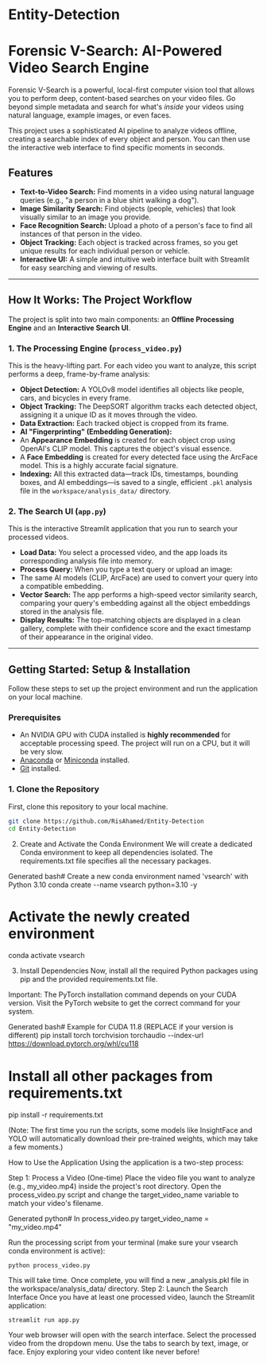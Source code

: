 # Entity-Detection
# Forensic V-Search: AI-Powered Video Search Engine

Forensic V-Search is a powerful, local-first computer vision tool that allows you to perform deep, content-based searches on your video files. Go beyond simple metadata and search for what's *inside* your videos using natural language, example images, or even faces.

This project uses a sophisticated AI pipeline to analyze videos offline, creating a searchable index of every object and person. You can then use the interactive web interface to find specific moments in seconds.

<!-- TODO: Replace with a real screenshot of your app -->

## Features

- **Text-to-Video Search:** Find moments in a video using natural language queries (e.g., "a person in a blue shirt walking a dog").
- **Image Similarity Search:** Find objects (people, vehicles) that look visually similar to an image you provide.
- **Face Recognition Search:** Upload a photo of a person's face to find all instances of that person in the video.
- **Object Tracking:** Each object is tracked across frames, so you get unique results for each individual person or vehicle.
- **Interactive UI:** A simple and intuitive web interface built with Streamlit for easy searching and viewing of results.

---

## How It Works: The Project Workflow

The project is split into two main components: an **Offline Processing Engine** and an **Interactive Search UI**.

### 1. The Processing Engine (`process_video.py`)

This is the heavy-lifting part. For each video you want to analyze, this script performs a deep, frame-by-frame analysis:
- **Object Detection:** A YOLOv8 model identifies all objects like people, cars, and bicycles in every frame.
- **Object Tracking:** The DeepSORT algorithm tracks each detected object, assigning it a unique ID as it moves through the video.
- **Data Extraction:** Each tracked object is cropped from its frame.
- **AI "Fingerprinting" (Embedding Generation):**
- An **Appearance Embedding** is created for each object crop using OpenAI's CLIP model. This captures the object's visual essence.
- A **Face Embedding** is created for every detected face using the ArcFace model. This is a highly accurate facial signature.
- **Indexing:** All this extracted data—track IDs, timestamps, bounding boxes, and AI embeddings—is saved to a single, efficient `.pkl` analysis file in the `workspace/analysis_data/` directory.

### 2. The Search UI (`app.py`)

This is the interactive Streamlit application that you run to search your processed videos.
- **Load Data:** You select a processed video, and the app loads its corresponding analysis file into memory.
- **Process Query:** When you type a text query or upload an image:
- The same AI models (CLIP, ArcFace) are used to convert your query into a compatible embedding.
- **Vector Search:** The app performs a high-speed vector similarity search, comparing your query's embedding against all the object embeddings stored in the analysis file.
- **Display Results:** The top-matching objects are displayed in a clean gallery, complete with their confidence score and the exact timestamp of their appearance in the original video.

---

## Getting Started: Setup & Installation

Follow these steps to set up the project environment and run the application on your local machine.

### Prerequisites

- An NVIDIA GPU with CUDA installed is **highly recommended** for acceptable processing speed. The project will run on a CPU, but it will be very slow.
- [Anaconda](https://www.anaconda.com/products/distribution) or [Miniconda](https://docs.conda.io/en/latest/miniconda.html) installed.
- [Git](https://git-scm.com/) installed.

### 1. Clone the Repository

First, clone this repository to your local machine.

```bash
git clone https://github.com/RisAhamed/Entity-Detection
cd Entity-Detection
 ```
 
2. Create and Activate the Conda Environment
We will create a dedicated Conda environment to keep all dependencies isolated. The requirements.txt file specifies all the necessary packages.

Generated bash# Create a new conda environment named 'vsearch' with Python 3.10
conda create --name vsearch python=3.10 -y

# Activate the newly created environment
conda activate vsearch
 
 
 
3. Install Dependencies
Now, install all the required Python packages using pip and the provided requirements.txt file.

Important: The PyTorch installation command depends on your CUDA version. Visit the PyTorch website to get the correct command for your system.

Generated bash# Example for CUDA 11.8 (REPLACE if your version is different)
pip install torch torchvision torchaudio --index-url https://download.pytorch.org/whl/cu118

# Install all other packages from requirements.txt
pip install -r requirements.txt

(Note: The first time you run the scripts, some models like InsightFace and YOLO will automatically download their pre-trained weights, which may take a few moments.)


How to Use the Application
Using the application is a two-step process:

Step 1: Process a Video (One-time)
Place the video file you want to analyze (e.g., my_video.mp4) inside the project's root directory.
Open the process_video.py script and change the target_video_name variable to match your video's filename.

Generated python# In process_video.py
target_video_name = "my_video.mp4"
 

Run the processing script from your terminal (make sure your vsearch conda environment is active):

```
python process_video.py
 ```
 
 
This will take time. Once complete, you will find a new _analysis.pkl file in the workspace/analysis_data/ directory.
Step 2: Launch the Search Interface
Once you have at least one processed video, launch the Streamlit application:

```
streamlit run app.py
 ```
 

Your web browser will open with the search interface.
Select the processed video from the dropdown menu.
Use the tabs to search by text, image, or face.
Enjoy exploring your video content like never before!


